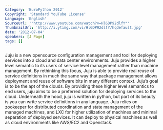 ```yaml
---
Category: 'EuroPython 2012'
Copyright: 'Standard YouTube License'
Language: 'English'
SourceUrl: '"http://www.youtube.com/watch?v=HlGDP92dlfY"'
ThumbnailUrl: 'http://i.ytimg.com/vi/HlGDP92dlfY/hqdefault.jpg'
date: '2012-07-04'
speakers: [J Page]
tags: []
---
```

Juju is a new opensource configuration management and tool for deploying
services into a cloud and data center environments. Juju provides a higher
level semantic to its users of service level management rather than machine
management. By rethinking this focus, Juju is able to provide real reuse of
service definitions in much the same way that package management allows
deployment and reuse of software bits in many different context. Juju’s goal
is to be the apt of the clouds. By providing these higher level semantics to
end users, juju aims to be a preferred solution for deploying services to the
cloud. Underneath the hood, juju is written in python, but part of its beauty
is you can write service definitions in any language. Juju relies on zookeeper
for distributed coordination and state management of the managed machines, and
LXC for higher utilization of machines and minimal separation of deployed
services. It can deploy to physical machines as well as cloud environments
like AWS/EC2 and Openstack.

